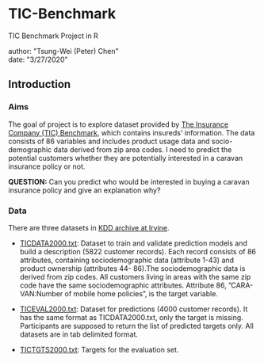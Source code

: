 # TIC-Benchmark
TIC Benchmark Project in R

author: "Tsung-Wei (Peter) Chen"  
date: "3/27/2020"  


## Introduction

### Aims

The goal of project is to explore dataset provided by [The Insurance Company (TIC) Benchmark](http://liacs.leidenuniv.nl/~puttenpwhvander/library/cc2000/), which contains insureds' information. The data consists of 86 variables and includes product usage data and socio-demographic data derived from zip area codes. I need to predict the potential customers whether they are potentially interested in a caravan insurance policy or not.

**QUESTION:** Can you predict who would be interested in buying a caravan insurance policy and give an explanation why?  


### Data

There are three datasets in [KDD archive at Irvine](http://kdd.ics.uci.edu/databases/tic/tic.html).

+ [TICDATA2000.txt](http://kdd.ics.uci.edu/databases/tic/ticdata2000.txt): Dataset to train and validate prediction models and build a description (5822 customer records). Each record consists of 86 attributes, containing sociodemographic data (attribute 1-43) and product ownership (attributes 44- 86).The sociodemographic data is derived from zip codes. All customers living in areas with the same zip code have the same sociodemographic attributes. Attribute 86, ”CARA- VAN:Number of mobile home policies”, is the target variable.

+ [TICEVAL2000.txt](http://kdd.ics.uci.edu/databases/tic/ticeval2000.txt): Dataset for predictions (4000 customer records). It has the same format as TICDATA2000.txt, only the target is missing. Participants are supposed to return the list of predicted targets only. All datasets are in tab delimited format.

+ [TICTGTS2000.txt](http://kdd.ics.uci.edu/databases/tic/tictgts2000.txt): Targets for the evaluation set.
